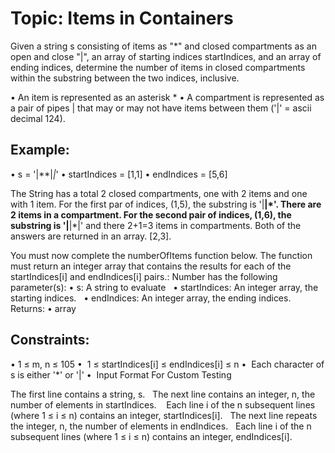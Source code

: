 
# Topic: Items in Containers

Given a string s consisting of items as "*" and closed compartments as an open and close "|", an array of starting indices startIndices, and an array of ending indices, determine the number of items in closed compartments within the substring between the two indices, inclusive.


•	An item is represented as an asterisk *
•	A compartment is represented as a pair of pipes | that may or may not have items between them ('|' = ascii decimal 124).

## Example:


•	s = '|**|*|*'
•	startIndices = [1,1]
•	endIndices = [5,6]

The String has a total 2 closed compartments, one with 2 items and one with 1 item. For the first par of indices, (1,5), the substring is '|**|*'. There are 2 items in a compartment.
For the second pair of indices, (1,6), the substring is '|**|*|' and there 2+1=3 items in compartments.
Both of the answers are returned in an array. [2,3].

You must now complete the numberOfItems function below. The function must return an integer array that contains the results for each of the startIndices[i] and endIndices[i] pairs.:
Number  has the following parameter(s):
•	s: A string to evaluate  
•	startIndices: An integer array, the starting indices.  
•	 endIndices: An integer array, the ending indices. 
Returns:
•	array

## Constraints:
•	1 ≤ m, n ≤ 105
•	 1 ≤ startIndices[i] ≤ endIndices[i] ≤ n
•	 Each character of s is either '*' or '|'
•	 Input Format For Custom Testing 

The first line contains a string, s.  
The next line contains an integer, n, the number of elements in startIndices.   
Each line i of the n subsequent lines (where 1 ≤ i ≤ n) contains an integer, startIndices[i].  
The next line repeats the integer, n, the number of elements in endIndices.  
Each line i of the n subsequent lines (where 1 ≤ i ≤ n) contains an integer, endIndices[i].
